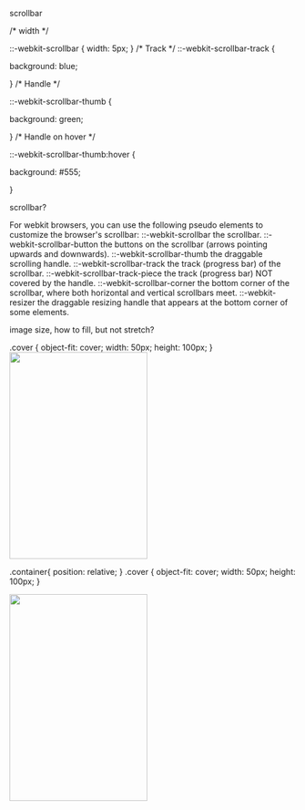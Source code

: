 scrollbar

/* width */

::-webkit-scrollbar {
  width: 5px;
}
/* Track */
::-webkit-scrollbar-track {

  background: blue; 

}
/* Handle */

::-webkit-scrollbar-thumb {

  background: green; 

}
/* Handle on hover */

::-webkit-scrollbar-thumb:hover {

  background: #555; 

}

scrollbar?

For webkit browsers, you can use the following pseudo elements to customize the browser's scrollbar:
::-webkit-scrollbar the scrollbar.
::-webkit-scrollbar-button the buttons on the scrollbar (arrows pointing upwards and downwards).
::-webkit-scrollbar-thumb the draggable scrolling handle.
::-webkit-scrollbar-track the track (progress bar) of the scrollbar.
::-webkit-scrollbar-track-piece the track (progress bar) NOT covered by the handle.
::-webkit-scrollbar-corner the bottom corner of the scrollbar, where both horizontal and vertical scrollbars meet.
::-webkit-resizer the draggable resizing handle that appears at the bottom corner of some elements.

image size, how to fill, but not stretch?

.cover {
  object-fit: cover;
  width: 50px;
  height: 100px;
}
<img src="http://i.stack.imgur.com/2OrtT.jpg" class="cover" width="242" height="363"/>

.container{
    position: relative;
}
.cover {
  object-fit: cover;
  width: 50px;
  height: 100px;
}
<div class="container">
    <img src="http://i.stack.imgur.com/2OrtT.jpg" class="cover" width="242" height="363"/>
</div>

